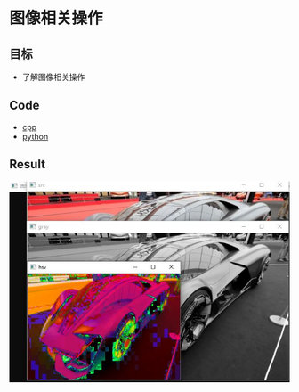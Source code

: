 # 图像相关操作

## 目标

- 了解图像相关操作

## Code

- [cpp](./code/cpp)
- [python](./code/python)

## Result

![result.jpg](https://github.com/QWERDF007/LearningOpenCV4/blob/master/project/operations_with_images/result/result.jpg)
